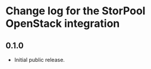 Change log for the StorPool OpenStack integration
=================================================

0.1.0
-----

- Initial public release.

